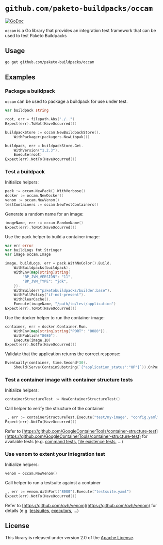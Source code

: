 # `github.com/paketo-buildpacks/occam`

[![GoDoc](https://img.shields.io/badge/pkg.go.dev-doc-blue)](http://pkg.go.dev/github.com/paketo-buildpacks/occam)

`occam` is a Go library that provides an integration test framework that can be used to test Paketo Buildpacks

## Usage

```bash
go get github.com/paketo-buildpacks/occam
```

## Examples

### Package a buildpack

`occam` can be used to package a buildpack for use under test.

```go
var buildpack string

root, err = filepath.Abs("./..")
Expect(err).ToNot(HaveOccurred())

buildpackStore := occam.NewBuildpackStore().
    WithPackager(packagers.NewLibpak())

buildpack, err = buildpackStore.Get.
    WithVersion("1.2.3").
    Execute(root)
Expect(err).NotTo(HaveOccurred())
```

### Test a buildpack

Initialize helpers:

```go
pack := occam.NewPack().WithVerbose()
docker := occam.NewDocker()
venom := occam.NewVenom()
testContainers := occam.NewTestContainers()
```

Generate a random name for an image:

```go
imageName, err := occam.RandomName()
Expect(err).ToNot(HaveOccurred())
```

Use the pack helper to build a container image:

```go
var err error
var buildLogs fmt.Stringer
var image occam.Image

image, buildLogs, err = pack.WithNoColor().Build.
	WithBuildpacks(buildpack).
	WithEnv(map[string]string{
		"BP_JVM_VERSION": "11",
		"BP_JVM_TYPE": "jdk",
	}).
	WithBuilder("paketobuildpacks/builder:base").
	WithPullPolicy("if-not-present").
	WithClearCache().
	Execute(imageName, "/path/to/test/application")
Expect(err).ToNot(HaveOccurred())
```

Use the docker helper to run the container image:

```go
container, err = docker.Container.Run.
	WithEnv(map[string]string{"PORT": "8080"}).
	WithPublish("8080").
	Execute(image.ID)
Expect(err).NotTo(HaveOccurred())
```

Validate that the application returns the correct response:

```go
Eventually(container, time.Second*30).
	Should(Serve(ContainSubstring(`{"application_status":"UP"}`)).OnPort(8080))
```

### Test a container image with container structure tests

Initialize helpers:

```go
containerStructureTest := NewContainerStructureTest()
```

Call helper to verify the structure of the container

```go
_, err := containerStructureTest.Execute("test/my-image", "config.yaml")
Expect(err).NotTo(HaveOccurred())

```

Refer to [https://github.com/GoogleContainerTools/container-structure-test](https://github.com/GoogleContainerTools/container-structure-test) for available tests (e.g. [command tests](https://github.com/GoogleContainerTools/container-structure-test#command-tests), [file existence tests](https://github.com/GoogleContainerTools/container-structure-test#file-existence-tests), ...)

### Use venom to extent your integration test

Initialize helpers:

```go
venom = occam.NewVenom()
```

Call helper to run a testsuite against a container

```go
_, err := venom.WithPort("8080").Execute("testsuite.yaml")
Expect(err).NotTo(HaveOccurred())

```

Refer to [https://github.com/ovh/venom](https://github.com/ovh/venom) for details (e.g. [testsuites](https://github.com/ovh/venom#testsuites), [executors](https://github.com/ovh/venom#executors), ...)

## License

This library is released under version 2.0 of the [Apache License][a].

[a]: https://www.apache.org/licenses/LICENSE-2.0
